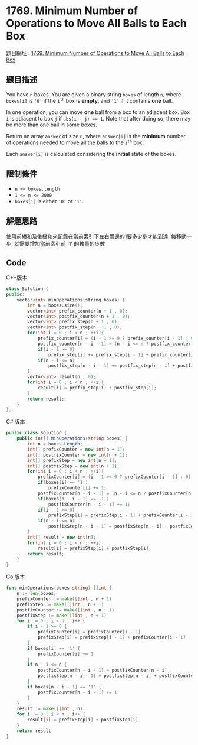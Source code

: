 # 1769. Minimum Number of Operations to Move All Balls to Each Box

題目網址 : [1769. Minimum Number of Operations to Move All Balls to Each Box](https://leetcode.com/problems/minimum-number-of-operations-to-move-all-balls-to-each-box/description)

## 題目描述

You have `n` boxes. You are given a binary string `boxes` of length `n`, where `boxes[i]` is `'0'` if the <code>i<sup>th</sup></code> box is **empty**, and `'1'` if it contains **one** ball.

In one operation, you can move **one** ball from a box to an adjacent box. Box `i` is adjacent to box `j` if `abs(i - j) == 1`. Note that after doing so, there may be more than one ball in some boxes.

Return an array `answer` of size `n`, where `answer[i]` is the **minimum** number of operations needed to move all the balls to the <code>i<sup>th</sup></code> box.

Each `answer[i]` is calculated considering the **initial** state of the boxes.

## 限制條件

* `n == boxes.length`
* `1 <= n <= 2000`
* `boxes[i]` is either `'0'` or `'1'`.

## 解題思路

使用前綴和及後綴和來記錄在當前索引下左右兩邊的1要多少步才能到達, 每移動一步, 就需要增加當前索引前 '1' 的數量的步數

## Code

C++版本

```C++
class Solution {
public:
    vector<int> minOperations(string boxes) {
        int n = boxes.size();
        vector<int> prefix_counter(n + 1 , 0);
        vector<int> postfix_counter(n + 1 , 0);
        vector<int> prefix_step(n + 1 , 0);
        vector<int> postfix_step(n + 1 , 0);
        for(int i = 0 ; i < n ; ++i){
            prefix_counter[i] = (i - 1 >= 0 ? prefix_counter[i - 1] : 0) + (boxes[i] == '1');
            postfix_counter[n - i - 1] = (n - i <= n ? postfix_counter[n - i] : 0) + (boxes[n - i - 1] == '1');
            if(i - 1 >= 0)
                prefix_step[i] += prefix_step[i - 1] + prefix_counter[i - 1];
            if(n - i <= n)
                postfix_step[n - i - 1] += postfix_step[n - i] + postfix_counter[n - i];
        }
        vector<int> result(n , 0);
        for(int i = 0 ; i < n ; ++i){
            result[i] = prefix_step[i] + postfix_step[i];
        }
        return result;
    }
};
```

C# 版本

```C#
public class Solution {
    public int[] MinOperations(string boxes) {
        int n = boxes.Length;
        int[] prefixCounter = new int[n + 1];
        int[] postfixCounter = new int[n + 1];
        int[] prefixStep = new int[n + 1];
        int[] postfixStep = new int[n + 1];
        for(int i = 0 ; i < n ; ++i){
            prefixCounter[i] = (i - 1 >= 0 ? prefixCounter[i - 1] : 0);
            if(boxes[i] == '1')
                prefixCounter[i] += 1;
            postfixCounter[n - i - 1] = (n - i <= n ? postfixCounter[n - i] : 0);
            if(boxes[n - i - 1] == '1')
                postfixCounter[n - i - 1] += 1;
            if(i - 1 >= 0)
                prefixStep[i] = prefixStep[i - 1] + prefixCounter[i - 1];
            if(n - i <= n)
                postfixStep[n - i - 1] = postfixStep[n - i] + postfixCounter[n - i];
        }
        int[] result = new int[n];
        for(int i = 0 ; i < n ; ++i)
            result[i] = prefixStep[i] + postfixStep[i];
        return result;
    }
}
```

Go 版本

```go
func minOperations(boxes string) []int {
    n := len(boxes)
    prefixCounter := make([]int , n + 1)
    prefixStep := make([]int , n + 1)
    postfixCounter := make([]int , n + 1)
    postfixStep := make([]int , n + 1)
    for i := 0 ; i < n ; i++ {
        if i - 1 >= 0 {
            prefixCounter[i] = prefixCounter[i - 1]    
            prefixStep[i] = prefixStep[i - 1] + prefixCounter[i - 1]
        }
        if boxes[i] == '1' {
            prefixCounter[i] += 1
        }
        if n - i <= n {
            postfixCounter[n - i - 1] = postfixCounter[n - i]
            postfixStep[n - i - 1] = postfixStep[n - i] + postfixCounter[n - i]
        }
        if boxes[n - i - 1] == '1' {
            postfixCounter[n - i - 1] += 1
        }
    }
    result := make([]int , n)
    for i := 0 ; i < n ; i++ {
        result[i] = prefixStep[i] + postfixStep[i]
    }
    return result
}
```
